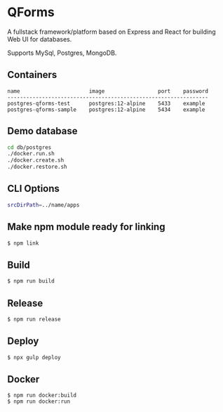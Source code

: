 # QForms

A fullstack framework/platform based on Express and React for building Web UI for databases.

Supports MySql, Postgres, MongoDB.

## Containers

```
name                      image                 port    password
----------------------------------------------------------------
postgres-qforms-test      postgres:12-alpine    5433    example
postgres-qforms-sample    postgres:12-alpine    5434    example
```

## Demo database

```bash
cd db/postgres
./docker.run.sh
./docker.create.sh
./docker.restore.sh
```

## CLI Options

```bash
srcDirPath=../name/apps
```

## Make npm module ready for linking

```bash
$ npm link
```

## Build

```bash
$ npm run build
```

## Release

```bash
$ npm run release
```

## Deploy

```bash
$ npx gulp deploy
```

## Docker

```
$ npm run docker:build
$ npm run docker:run
```
